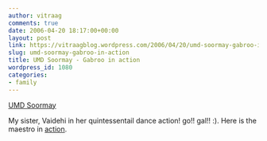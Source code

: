 ```yaml
---
author: vitraag
comments: true
date: 2006-04-20 18:17:00+00:00
layout: post
link: https://vitraagblog.wordpress.com/2006/04/20/umd-soormay-gabroo-in-action/
slug: umd-soormay-gabroo-in-action
title: UMD Soormay - Gabroo in action
wordpress_id: 1080
categories:
- family
---
```


[UMD Soormay](http://video.google.com/videoplay?docid=-5865330871189924611&q=UMD&pl=true)

My sister, Vaidehi in her quintessentail dance action! go!! gal!! :). Here is the maestro in [action](http://video.google.com/videoplay?docid=2992659720564400824).
